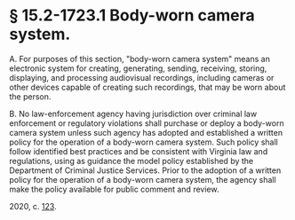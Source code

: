 # § 15.2-1723.1 Body-worn camera system.

<p>A. For purposes of this section, "body-worn camera system" means an electronic system for creating, generating, sending, receiving, storing, displaying, and processing audiovisual recordings, including cameras or other devices capable of creating such recordings, that may be worn about the person.</p><p>B. No law-enforcement agency having jurisdiction over criminal law enforcement or regulatory violations shall purchase or deploy a body-worn camera system unless such agency has adopted and established a written policy for the operation of a body-worn camera system. Such policy shall follow identified best practices and be consistent with Virginia law and regulations, using as guidance the model policy established by the Department of Criminal Justice Services. Prior to the adoption of a written policy for the operation of a body-worn camera system, the agency shall make the policy available for public comment and review.</p><p>2020, c. <a href='http://lis.virginia.gov/cgi-bin/legp604.exe?201+ful+CHAP0123'>123</a>.</p>